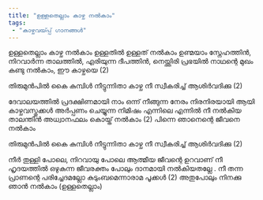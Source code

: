 ```yaml
---
title: "ഉള്ളതെല്ലാം കാഴ്ച നൽകാം"
tags:
 - "കാഴ്ചവയ്‍പ്പ് ഗാനങ്ങൾ"
---
```


ഉള്ളതെല്ലാം കാഴ്ച നൽകാം 
ഉള്ളതിൽ ഉള്ളത് നൽകാം
ഉണ്മയാം സ്നേഹത്തിൻ, നിറവാർന്ന താലത്തിൽ,
എരിയുന്ന ദീപത്തിൻ, നെയ്ത്തിരി പ്രഭയിൽ
നാഥന്റെ മുഖം കണ്ടു നൽകാം,
ഈ കാഴ്ചയെ (2)

തിരുമുൻപിൽ കൈ കുമ്പിൾ നീട്ടുന്നിതാ
കാഴ്ച നീ സ്വീകരിച്ച് ആശിർവദിക്കു (2)

ദേവാലയത്തിൽ പ്രദക്ഷിണമായി നാം ഒന്ന് നീങ്ങുന്ന നേരം
നിരനിരയായി ആയി കാഴ്ചവസ്തുക്കൾ അർപ്പണം ചെയ്യുന്ന നിമിഷം
എന്നിലെ എന്നിൽ നീ നൽകിയ താലന്തിൻ
അധ്വാനഫലം  കൊയ്ത് നൽകാം (2)
പിന്നെ ഞാനെന്റെ ജീവനെ നൽകാം

തിരുമുൻപിൽ കൈ കുമ്പിൾ നീട്ടുന്നിതാ
കാഴ്ച നീ സ്വീകരിച്ച് ആശിർവദിക്കു (2)

നീർ തുള്ളി പോലെ, നിറവായു പോലെ
ആത്മീയ ജീവന്റെ ഉറവാണ് നീ
ഹൃദയത്തിൽ ഒഴുകുന്ന ജീവരക്തം പോലും
ദാനമായി നൽകിയതല്ലേ .
 നീ തന്ന പ്രാണന്റെ പരിച്ചേദമല്ലോ കുടുംബമെന്നാരാമ പൂക്കൾ (2)
അതുപോലും നിനക്കു ഞാൻ നൽകാം
(ഉള്ളതെല്ലാം)
